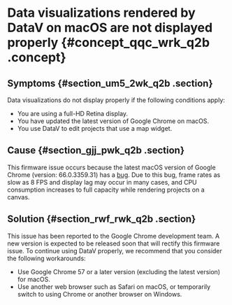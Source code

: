# Data visualizations rendered by DataV on macOS are not displayed properly {#concept_qqc_wrk_q2b .concept}

## Symptoms {#section_um5_2wk_q2b .section}

Data visualizations do not display properly if the following conditions apply:

-   You are using a full-HD Retina display.
-   You have updated the latest version of Google Chrome on macOS.
-   You use DataV to edit projects that use a map widget.

## Cause {#section_gjj_pwk_q2b .section}

This firmware issue occurs because the latest macOS version of Google Chrome \(version: 66.0.3359.31\) has a [bug](https://bugs.chromium.org/p/chromium/issues/detail?id=822417&q=canvas%20Composite%20performance&colspec=ID%20Pri%20M%20Stars%20ReleaseBlock%20Component%20Status%20Owner%20Summary%20OS%20Modified). Due to this bug, frame rates as slow as 8 FPS and display lag may occur in many cases, and CPU consumption increases to full capacity while rendering projects on a canvas.

## Solution {#section_rwf_rwk_q2b .section}

This issue has been reported to the Google Chrome development team. A new version is expected to be released soon that will rectify this firmware issue. To continue using DataV properly, we recommend that you consider the following workarounds:

-   Use Google Chrome 57 or a later version \(excluding the latest version\) for macOS.
-   Use another web browser such as Safari on macOS, or temporarily switch to using Chrome or another browser on Windows.

